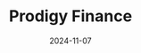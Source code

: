 ---  
layout: startup_page  
title: "Prodigy Finance"  
id: "prodigyfinance.com"  
permalink: "/prodigyfinanceprodigyfinance.com11072024/"  
website: "https://prodigyfinance.com/"  
funding_round: "Debt"  
funding_amount: "$310M"  
investors: "US International Development Finance Corporation (DFC)"  
about: "Prodigy Finance is a global higher education finance company that provides loans to postgraduate students based on their future earning potential, not their current financial situation or credit history. Its borderless lending model allows students from over 150 countries to access funding for top universities. The company prioritizes social impact, with a minimum financing threshold for women and individuals from low- and lower-middle-income countries."  
markets: "Higher Education Finance, Financial Services, Fintech"  
hq: "London, London, United Kingdom"  
founded_year: "2006"  
linkedin: "https://uk.linkedin.com/company/prodigy-finance"  
twitter: "https://twitter.com/prodigyfinance"  
instagram: ""  
facebook: "https://www.facebook.com/prodigyfinance"  
crunchbase: "https://www.crunchbase.com/organization/prodigy-finance"  
pitchbook: "https://pitchbook.com/profiles/company/96585-04"  

date_display: "07-Nov-2024"  
date: "2024-11-07"

# SEO Optimization  
meta_title: "Prodigy Finance - Debt Funding ($310M)"  
meta_description: "Prodigy Finance, Prodigy Finance is a global higher education finance company that provides loans to postgraduate students based on their future earning potential, not..."  
meta_keywords: "Prodigy Finance, Higher Education Finance, Financial Services, Fintech, Debt funding"  
canonical_url: "https://startup.projectstartups.com/prodigyfinanceprodigyfinance.com11072024/"  
---